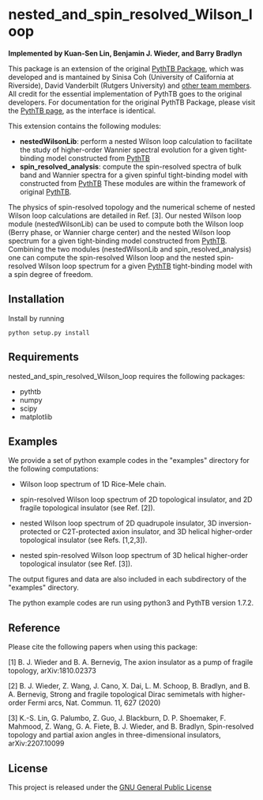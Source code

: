 # nested_and_spin_resolved_Wilson_loop

**Implemented by Kuan-Sen Lin, Benjamin J. Wieder, and Barry Bradlyn**

This package is an extension of the original [PythTB Package](https://www.physics.rutgers.edu/pythtb/), which was developed and is mantained by Sinisa Coh (University of California at Riverside), David Vanderbilt (Rutgers University) and [other team members](https://www.physics.rutgers.edu/pythtb/about.html#history). All credit for the essential implementation of PythTB goes to the original developers. 
For documentation for the original PythTB Package, please visit the [PythTB page](https://www.physics.rutgers.edu/pythtb/usage.html), as the interface is identical.

This extension contains the following modules:
- **nestedWilsonLib**: perform a nested Wilson loop calculation to facilitate the study of higher-order Wannier spectral evolution for a given tight-binding model constructed from [PythTB](https://www.physics.rutgers.edu/pythtb/) 
- **spin_resolved_analysis**: compute the spin-resolved spectra of bulk band and Wannier spectra for a given spinful tight-binding model with constructed from [PythTB](https://www.physics.rutgers.edu/pythtb/) 
These modules are within the framework of original [PythTB](https://www.physics.rutgers.edu/pythtb/). 

The physics of spin-resolved topology and the numerical scheme of nested Wilson loop calculations are detailed in Ref. [3]. Our nested Wilson loop module (nestedWilsonLib) can be used to compute both the Wilson loop (Berry phase, or Wannier charge center) and the nested Wilson loop spectrum for a given tight-binding model constructed from [PythTB](https://www.physics.rutgers.edu/pythtb/). Combining the two modules (nestedWilsonLib and spin_resolved_analysis) one can compute the spin-resolved Wilson loop and the nested spin-resolved Wilson loop spectrum for a given [PythTB](https://www.physics.rutgers.edu/pythtb/) tight-binding model with a spin degree of freedom.  

## Installation

Install by running

``` 
python setup.py install 
```

## Requirements

nested_and_spin_resolved_Wilson_loop requires the following packages:

- pythtb
- numpy
- scipy
- matplotlib

## Examples

We provide a set of python example codes in the "examples" directory for the following computations:

- Wilson loop spectrum of 1D Rice-Mele chain.

- spin-resolved Wilson loop spectrum of 2D topological insulator, and 2D fragile topological insulator (see Ref. [2]).

- nested Wilson loop spectrum of 2D quadrupole insulator, 3D inversion-protected or C2T-protected axion insulator, and 3D helical higher-order topological insulator (see Refs. [1,2,3]).

- nested spin-resolved Wilson loop spectrum of 3D helical higher-order topological insulator (see Ref. [3]).

The output figures and data are also included in each subdirectory of the "examples" directory.

The python example codes are run using python3 and PythTB version 1.7.2.

## Reference

Please cite the following papers when using this package:

[1] B. J. Wieder and B. A. Bernevig, The axion insulator as a pump of fragile topology, arXiv:1810.02373

[2] B. J. Wieder, Z. Wang, J. Cano, X. Dai, L. M. Schoop, B. Bradlyn, and B. A. Bernevig, Strong and fragile topological Dirac semimetals with higher-order Fermi arcs, Nat. Commun. 11, 627 (2020)

[3] K.-S. Lin, G. Palumbo, Z. Guo, J. Blackburn, D. P. Shoemaker, F. Mahmood, Z. Wang, G. A. Fiete, B. J. Wieder, and B. Bradlyn, Spin-resolved topology and partial axion angles in three-dimensional insulators, arXiv:2207.10099

## License

This project is released under the [GNU General Public License](https://github.com/kuansenlin/nested_and_spin_resolved_Wilson_loop/blob/main/LICENSE)
